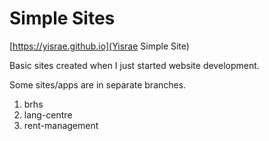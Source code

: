 # Simple Sites

[https://yisrae.github.io](Yisrae Simple Site)

Basic sites created when I just started website development.



Some sites/apps are in separate branches.
1. brhs
2. lang-centre
3. rent-management
